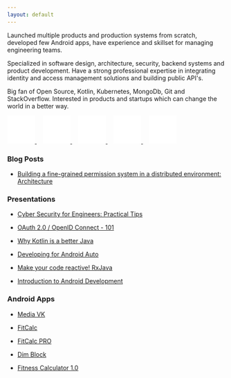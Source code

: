 ```yaml
---
layout: default
---
```


Launched multiple products and production systems from scratch, developed few Android apps, have experience and skillset for managing engineering teams.

Specialized in software design, architecture, security, backend systems and product development. Have a strong professional expertise in integrating identity and access management solutions and building public API's.

Big fan of Open Source, Kotlin, Kubernetes, MongoDb, Git and StackOverflow. Interested in products and startups which can change the world in a better way.

<a href="https://github.com/yyunikov/" target="_blank">
    <img src="images/github.svg" width="64px" height="64px" alt="GitHub - yyunikov">
</a>
<a href="https://stackoverflow.com/users/1889928/yuriy-yunikov" style="margin-left: 1em" target="_blank">
    <img src="images/stackoverflow.svg" width="64px" height="64px" alt="StackOverflow - yyunikov">
</a>
<a href="https://ua.linkedin.com/in/yyunikov/" style="margin-left: 1em" target="_blank">
    <img src="images/linkedin.svg" width="64px" height="64px" alt="LinkedIn - Yuriy Yunikov">
</a>
<a href="https://twitter.com/yyunikov" style="margin-left: 1em" target="_blank">
    <img src="images/twitter.svg" width="64px" height="64px" alt="Twitter - yyunikov">
</a>
<a href="https://play.google.com/store/apps/dev?id=6972910091202284868" style="margin-left: 1em" target="_blank">
    <img src="images/google_play.svg" width="64px" height="64px" alt="Google Play - Yuriy Yunikov">
</a>

### Blog Posts

* <a href="https://www.verygoodsecurity.com/blog/posts/building-a-fine-grained-permission-system-in-a-distributed-environment/" target="_blank">
    Building a fine-grained permission system in a distributed environment: Architecture
</a>

### Presentations

* <a href="https://docs.google.com/presentation/d/e/2PACX-1vR0aCfvMVOueyvBPYj4Yi23AXYt1PzdiicAvOnGUHTIIqusupL9iogu6Zk9-sDlAp3-CBRwDocQRd1M/embed?start=false&loop=false&delayms=3000" target="_blank">
    Cyber Security for Engineers: Practical Tips
</a>

* <a href="https://docs.google.com/presentation/d/e/2PACX-1vRvex2nL8qr-zgJFffpXcSQ2dDPAu8PJKyHkOOUF-dag-uLXcS2LYYnlc2YLGMw6zsR0aqpFnB7skhh/embed?start=false&loop=false&delayms=3000" target="_blank">
    OAuth 2.0 / OpenID Connect - 101
</a>

* <a href="https://docs.google.com/presentation/d/1YFmhh7l45AdcPMavCyVm6QA_JVeo60hnXfPj7yJeMZM/embed?start=false&loop=false&delayms=3000" target="_blank">
    Why Kotlin is a better Java
</a>

* <a href="https://docs.google.com/presentation/d/1G2VB_2BFuX-8dNFIwiTmoRfpNddXYyZILhRZARDtuC8/embed?start=false&loop=false&delayms=3000" target="_blank">
    Developing for Android Auto
</a>

* <a href="https://docs.google.com/presentation/d/13OpgbMbagGdVBEtPYervSvMybc15QJcEv7Q4AYK2umc/embed?start=false&loop=false&delayms=3000" target="_blank">
    Make your code reactive! RxJava
</a>

* <a href="https://docs.google.com/presentation/d/1ppqDYupWzhecq-MLxKXEKM-iw4RdMeo1OVrHzhbbi3g/embed?start=false&loop=false&delayms=3000" target="_blank">
    Introduction to Android Development
</a>

### Android Apps

* <a href="https://play.google.com/store/apps/details?id=com.yunikov.mediavk" target="_blank">
    Media VK
</a>

* <a href="https://play.google.com/store/apps/details?id=ua.yyunikov.fc" target="_blank">
    FitCalc
</a>

* <a href="https://play.google.com/store/apps/details?id=ua.yyunikov.fc.pro" target="_blank">
    FitCalc PRO
</a>

* <a href="https://play.google.com/store/apps/details?id=com.yyunikov.dimblock" target="_blank">
    Dim Block
</a>

* <a href="https://play.google.com/store/apps/details?id=com.fitness.calculator" target="_blank">
    Fitness Calculator 1.0
</a>
